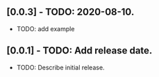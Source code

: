 ## [0.0.3] - TODO: 2020-08-10.
* TODO: add example
## [0.0.1] - TODO: Add release date.

* TODO: Describe initial release.
